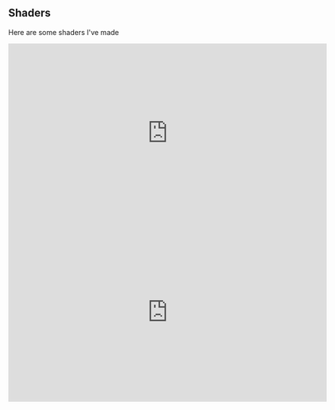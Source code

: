 ## Shaders

Here are some shaders I've made

<iframe width="640" height="360" frameborder="0" src="https://www.shadertoy.com/embed/mtc3zN?gui=true&t=10&paused=true&muted=false" allowfullscreen></iframe>

<iframe width="640" height="360" frameborder="0" src="https://www.shadertoy.com/embed/dl3GzN?gui=true&t=10&paused=true&muted=false" allowfullscreen></iframe>